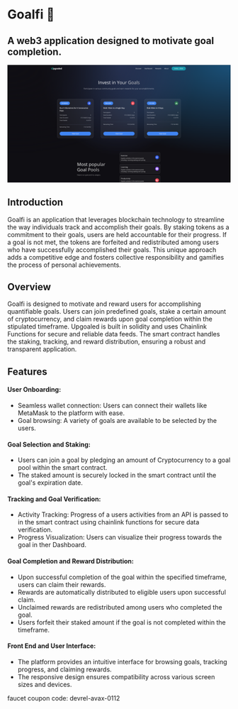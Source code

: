 # Goalfi 🏁
## A web3 application designed to motivate goal completion. 

![Alt text](client/images/goalfi.png)

## Introduction
Goalfi is an application that leverages blockchain technology to streamline the way individuals track and accomplish their goals. 
By staking tokens as a commitment to their goals, users are held accountable for their progress. If a goal is not met, the tokens are forfeited and redistributed among users who have successfully accomplished their goals. 
This unique approach adds a competitive edge and fosters collective responsibility and gamifies the process of personal achievements.

## Overview
Goalfi is designed to motivate and reward users for accomplishing quantifiable goals. Users can join predefined goals, stake a certain amount of cryptocurrency, and claim rewards upon goal completion within the stipulated timeframe.
Upgoaled is built in solidity and uses Chainlink Functions for secure and reliable data feeds. The smart contract handles the staking, tracking, and reward distribution, ensuring a robust and transparent application.

## Features
#### User Onboarding:
- Seamless wallet connection: Users can connect their wallets like MetaMask to the platform with ease.
- Goal browsing: A variety of goals are available to be selected by the users.

#### Goal Selection and Staking:
- Users can join a goal by pledging an amount of Cryptocurrency to a goal pool within the smart contract.
- The staked amount is securely locked in the smart contract until the goal's expiration date.

#### Tracking and Goal Verification:
- Activity Tracking: Progress of a users activities from an API is passed to in the smart contract using chainlink functions for secure data verification.
- Progress Visualization: Users can visualize their progress towards the goal in ther Dashboard.

#### Goal Completion and Reward Distribution:
- Upon successful completion of the goal within the specified timeframe, users can claim their rewards.
- Rewards are automatically distributed to eligible users upon successful claim.
- Unclaimed rewards are redistributed among users who completed the goal.
- Users forfeit their staked amount if the goal is not completed within the timeframe.

#### Front End and User Interface:
- The platform provides an intuitive interface for browsing goals, tracking progress, and claiming rewards.
- The responsive design ensures compatibility across various screen sizes and devices.

faucet coupon code: 
devrel-avax-0112